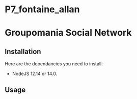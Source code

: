 # P7_fontaine_allan
# Groupomania Social Network #

## Installation ##

Here are the dependancies you need to install:
- NodeJS 12.14 or 14.0.



## Usage ##
